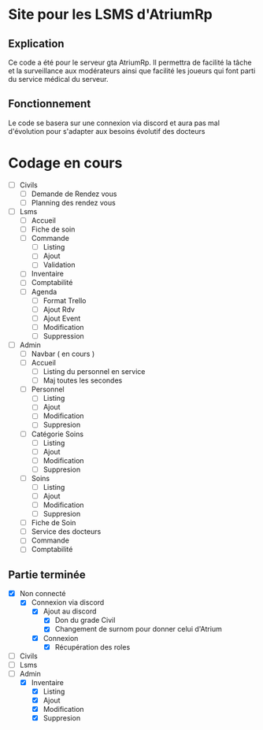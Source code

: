 # Site pour les LSMS d'AtriumRp

## Explication
Ce code a été pour le serveur gta AtriumRp. Il permettra de facilité la tâche et la surveillance aux modérateurs ainsi que facilité les joueurs qui font parti du service médical du serveur.

## Fonctionnement
Le code se basera sur une connexion via discord et aura pas mal d'évolution pour s'adapter aux besoins évolutif des docteurs

# Codage en cours
- [ ] Civils
    - [ ] Demande de Rendez vous
    - [ ] Planning des rendez vous
- [ ] Lsms
    - [ ] Accueil
    - [ ] Fiche de soin 
    - [ ] Commande
        - [ ] Listing
        - [ ] Ajout
        - [ ] Validation
    - [ ] Inventaire
    - [ ] Comptabilité
    - [ ] Agenda 
        - [ ] Format Trello
        - [ ] Ajout Rdv
        - [ ] Ajout Event
        - [ ] Modification
        - [ ] Suppression
- [ ] Admin
    - [ ] Navbar ( en cours )
    - [ ] Accueil
        - [ ] Listing du personnel en service
        - [ ] Maj toutes les secondes
    - [ ] Personnel
        - [ ] Listing
        - [ ] Ajout
        - [ ] Modification
        - [ ] Suppresion
    - [ ] Catégorie Soins
        - [ ] Listing
        - [ ] Ajout
        - [ ] Modification
        - [ ] Suppresion
    - [ ] Soins
        - [ ] Listing
        - [ ] Ajout
        - [ ] Modification
        - [ ] Suppresion
    - [ ] Fiche de Soin
    - [ ] Service des docteurs
    - [ ] Commande
    - [ ] Comptabilité
 
## Partie terminée
- [x] Non connecté
    - [x] Connexion via discord
        - [x] Ajout au discord
            - [x] Don du grade Civil
            - [x] Changement de surnom pour donner celui d'Atrium
        - [x] Connexion
            - [x] Récupération des roles
- [ ] Civils
- [ ] Lsms
- [ ] Admin
    - [X] Inventaire
        - [x] Listing
        - [x] Ajout
        - [x] Modification
        - [x] Suppresion
